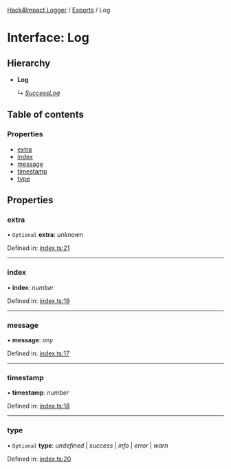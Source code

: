 [Hack4Impact Logger](https://github.com/hack4impact/logger/tree/main/docs/README.md) / [Exports](https://github.com/hack4impact/logger/tree/main/docs/modules.md) / Log

# Interface: Log

## Hierarchy

- **Log**

  ↳ [_SuccessLog_](https://github.com/hack4impact/logger/tree/main/docs/interfaces/successlog.md)

## Table of contents

### Properties

- [extra](https://github.com/hack4impact/logger/tree/main/docs/interfaces/log.md#extra)
- [index](https://github.com/hack4impact/logger/tree/main/docs/interfaces/log.md#index)
- [message](https://github.com/hack4impact/logger/tree/main/docs/interfaces/log.md#message)
- [timestamp](https://github.com/hack4impact/logger/tree/main/docs/interfaces/log.md#timestamp)
- [type](https://github.com/hack4impact/logger/tree/main/docs/interfaces/log.md#type)

## Properties

### extra

• `Optional` **extra**: _unknown_

Defined in: [index.ts:21](https://github.com/hack4impact/logger/blob/af6db23/src/index.ts#L21)

---

### index

• **index**: _number_

Defined in: [index.ts:19](https://github.com/hack4impact/logger/blob/af6db23/src/index.ts#L19)

---

### message

• **message**: _any_

Defined in: [index.ts:17](https://github.com/hack4impact/logger/blob/af6db23/src/index.ts#L17)

---

### timestamp

• **timestamp**: _number_

Defined in: [index.ts:18](https://github.com/hack4impact/logger/blob/af6db23/src/index.ts#L18)

---

### type

• `Optional` **type**: _undefined_ \| _success_ \| _info_ \| _error_ \| _warn_

Defined in: [index.ts:20](https://github.com/hack4impact/logger/blob/af6db23/src/index.ts#L20)
